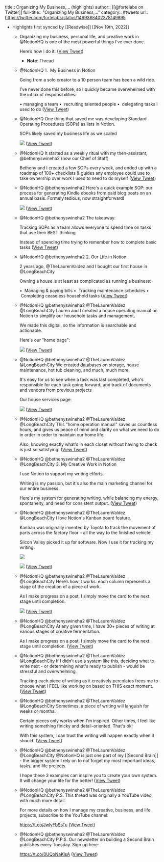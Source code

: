 title:: Organizing My Business,... (highlights)
author:: [[@fortelabs on Twitter]]
full-title:: "Organizing My Business,..."
category:: #tweets
url:: https://twitter.com/fortelabs/status/1499388402378149895

- Highlights first synced by [[Readwise]] [[Nov 19th, 2022]]
	- Organizing my business, personal life, and creative work in @NotionHQ  is one of the most powerful things I've ever done.
	  
	  Here’s how I do it: ([View Tweet](https://twitter.com/fortelabs/status/1499388402378149895))
		- **Note**: Thread
	- @NotionHQ 1.  My Business in Notion
	  
	  Going from a solo creator to a 10 person team has been a wild ride. 
	  
	  I've never done this before, so I quickly became overwhelmed with the influx of responsibilities:
	  
	  • managing a team
	  •  recruiting talented people
	  •  delegating tasks I used to do ([View Tweet](https://twitter.com/fortelabs/status/1499388405167370242))
	- @NotionHQ One thing that saved me was developing Standard Operating Procedures (SOPs) as lists in Notion.
	  
	  SOPs likely saved my business life as we scaled 
	  
	  ![](https://pbs.twimg.com/media/FM7l0EsWYAQBRbe.jpg) ([View Tweet](https://twitter.com/fortelabs/status/1499388420631769090))
	- @NotionHQ It started as a weekly ritual with my then-assistant, @bethenyswineha2 (now our Chief of Staff)
	  
	  Betheny and I created a few SOPs every week, and ended up with a roadmap of 100+ checklists & guides any employee could use to take ownership over work I used to need to do myself ([View Tweet](https://twitter.com/fortelabs/status/1499388424188477446))
	- @NotionHQ @bethenyswineha2 Here's a quick example SOP: our process for generating Kindle ebooks from paid blog posts on an annual basis. Formely tedious, now straightforward! 
	  
	  ![](https://pbs.twimg.com/media/FM7l1KzWYAsRcEC.jpg) ([View Tweet](https://twitter.com/fortelabs/status/1499388438180732929))
	- @NotionHQ @bethenyswineha2 The takeaway:
	  
	  Tracking SOPs as a team allows everyone to spend time on tasks that use their BEST thinking
	  
	  Instead of spending time trying to remember how to complete basic tasks ([View Tweet](https://twitter.com/fortelabs/status/1499388447177457666))
	- @NotionHQ @bethenyswineha2 2. Our Life in Notion
	  
	  2 years ago, @TheLaurenValdez and I bought our first house in @LongBeachCity
	  
	  Owning a house is at least as complicated as running a business: 
	  
	  •  Managing & paying bills
	  •  Tracking maintenance schedules
	  •  Completing ceaseless household tasks ([View Tweet](https://twitter.com/fortelabs/status/1499388450663026689))
	- @NotionHQ @bethenyswineha2 @TheLaurenValdez @LongBeachCity Lauren and I created a house operating manual on Notion to simplify our household tasks and management.
	  
	  We made this digital, so the information is searchable and actionable.
	  
	  Here's our "home page": 
	  
	  ![](https://pbs.twimg.com/media/FM7l2sfXoAAfNJG.jpg) ([View Tweet](https://twitter.com/fortelabs/status/1499388463455604741))
	- @NotionHQ @bethenyswineha2 @TheLaurenValdez @LongBeachCity We created databases on storage, house maintenance, hot tub cleaning, and much, much more.
	  
	  It's easy for us to see when a task was last completed, who's responsible for each task going forward, and track of documents and vendors from previous projects
	  
	  Our house services page: 
	  
	  ![](https://pbs.twimg.com/media/FM7l3eHXoAA15hi.jpg) ([View Tweet](https://twitter.com/fortelabs/status/1499388477040910345))
	- @NotionHQ @bethenyswineha2 @TheLaurenValdez @LongBeachCity This "home operation manual" saves us countless hours, and gives us peace of mind and clarity on what we need to do in order in order to maintain our home life.
	  
	  Also, knowing exactly what's in each closet without having to check is just so satisfying. ([View Tweet](https://twitter.com/fortelabs/status/1499388480648011776))
	- @NotionHQ @bethenyswineha2 @TheLaurenValdez @LongBeachCity 3. My Creative Work in Notion
	  
	  I use Notion to support my writing efforts. 
	  
	  Writing is my passion, but it's also the main marketing channel for our entire business.
	  
	  Here's my system for generating writing, while balancing my energy, spontaneity, and need for consistent output. ([View Tweet](https://twitter.com/fortelabs/status/1499388484133478400))
	- @NotionHQ @bethenyswineha2 @TheLaurenValdez @LongBeachCity I love Notion's Kanban board feature. 
	  
	  Kanban was originally invented by Toyota to track the movement of parts across the factory floor – all the way to the finished vehicle.
	  
	  Silcon Valley picked it up for software. Now I use it for tracking my writing. 
	  
	  ![](https://pbs.twimg.com/media/FM7l4qPXsAQpI-k.jpg) 
	  
	  ![](https://pbs.twimg.com/media/FM7l4qUXwAI3noP.jpg) ([View Tweet](https://twitter.com/fortelabs/status/1499388496263450629))
	- @NotionHQ @bethenyswineha2 @TheLaurenValdez @LongBeachCity Here’s how it works: each column represents a stage of the creation of a piece of work. 
	  
	  As I make progress on a post, I simply move the card to the next stage until completion. 
	  
	  ![](https://pbs.twimg.com/media/FM7l5ZlXIAM3KlG.jpg) ([View Tweet](https://twitter.com/fortelabs/status/1499388510180098052))
	- @NotionHQ @bethenyswineha2 @TheLaurenValdez @LongBeachCity At any given time, I have 30+ pieces of writing at various stages of creative fermentation.
	  
	  As I make progress on a post, I simply move the card to the next stage until completion. ([View Tweet](https://twitter.com/fortelabs/status/1499388513850167298))
	- @NotionHQ @bethenyswineha2 @TheLaurenValdez @LongBeachCity If I didn't use a system like this, deciding what to write next - or determining what's ready to publish - would be stressful and overwhelming.
	  
	  Tracking each piece of writing as it creatively percolates frees me to choose what I FEEL like working on based on THIS exact moment. ([View Tweet](https://twitter.com/fortelabs/status/1499388517302087680))
	- @NotionHQ @bethenyswineha2 @TheLaurenValdez @LongBeachCity Sometimes, a piece of writing will languish for weeks or months.
	  
	  Certain pieces only works when I'm inspired. Other times, I feel like writing something finicky and detail-oriented. That's ok!
	  
	  With this system, I can trust the writing will happen exactly when it should. ([View Tweet](https://twitter.com/fortelabs/status/1499388520431038468))
	- @NotionHQ @bethenyswineha2 @TheLaurenValdez @LongBeachCity @NotionHQ is just one part of my [[Second Brain]] - the bigger system I rely on to not forget my most important ideas, tasks, and life projects.
	  
	  I hope these 3 examples can inspire you to create your own system. It will change your life for the better! ([View Tweet](https://twitter.com/fortelabs/status/1499388522930786305))
	- @NotionHQ @bethenyswineha2 @TheLaurenValdez @LongBeachCity P.S. This thread was originally a YouTube video, with much more detail.
	  
	  For more details on how I manage my creative, business, and life projects, subscribe to the YouTube channel:
	  
	  https://t.co/JwlyFbSsTu ([View Tweet](https://twitter.com/fortelabs/status/1499388526437310468))
	- @NotionHQ @bethenyswineha2 @TheLaurenValdez @LongBeachCity P.P.S. Our newsletter on building a Second Brain publishes every Tuesday. Sign up here:
	  
	  https://t.co/0UQoNaKlsA ([View Tweet](https://twitter.com/fortelabs/status/1499388529616605184))
